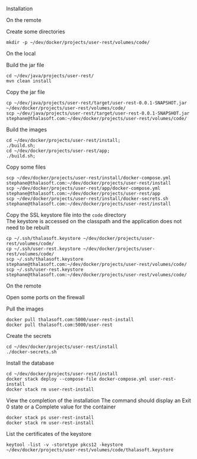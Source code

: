Installation

On the remote

Create some directories
```
mkdir -p ~/dev/docker/projects/user-rest/volumes/code/
```

On the local

Build the jar file
```
cd ~/dev/java/projects/user-rest/
mvn clean install
```

Copy the jar file
```
cp ~/dev/java/projects/user-rest/target/user-rest-0.0.1-SNAPSHOT.jar ~/dev/docker/projects/user-rest/volumes/code/
scp ~/dev/java/projects/user-rest/target/user-rest-0.0.1-SNAPSHOT.jar stephane@thalasoft.com:~/dev/docker/projects/user-rest/volumes/code/
```

Build the images
```
cd ~/dev/docker/projects/user-rest/install;
./build.sh;
cd ~/dev/docker/projects/user-rest/app;
./build.sh;
```

Copy some files
```
scp ~/dev/docker/projects/user-rest/install/docker-compose.yml stephane@thalasoft.com:~/dev/docker/projects/user-rest/install
scp ~/dev/docker/projects/user-rest/app/docker-compose.yml stephane@thalasoft.com:~/dev/docker/projects/user-rest/app
scp ~/dev/docker/projects/user-rest/install/docker-secrets.sh stephane@thalasoft.com:~/dev/docker/projects/user-rest/install
```

Copy the SSL keystore file into the `code` directory  
The keystore is accessed on the classpath and the application does not need to be rebuilt
```
cp ~/.ssh/thalasoft.keystore ~/dev/docker/projects/user-rest/volumes/code/
cp ~/.ssh/user-rest.keystore ~/dev/docker/projects/user-rest/volumes/code/
scp ~/.ssh/thalasoft.keystore stephane@thalasoft.com:~/dev/docker/projects/user-rest/volumes/code/
scp ~/.ssh/user-rest.keystore stephane@thalasoft.com:~/dev/docker/projects/user-rest/volumes/code/
```

On the remote

Open some ports on the firewall

Pull the images
```  
docker pull thalasoft.com:5000/user-rest-install
docker pull thalasoft.com:5000/user-rest
```

Create the secrets
```
cd ~/dev/docker/projects/user-rest/install
./docker-secrets.sh
```

Install the database
```
cd ~/dev/docker/projects/user-rest/install
docker stack deploy --compose-file docker-compose.yml user-rest-install
docker stack rm user-rest-install
```

View the completion of the installation
The command should display an Exit 0 state or a Complete value for the container
```
docker stack ps user-rest-install
docker stack rm user-rest-install
```

List the certificates of the keystore
```
keytool -list -v -storetype pkcs12 -keystore ~/dev/docker/projects/user-rest/volumes/code/thalasoft.keystore
```
